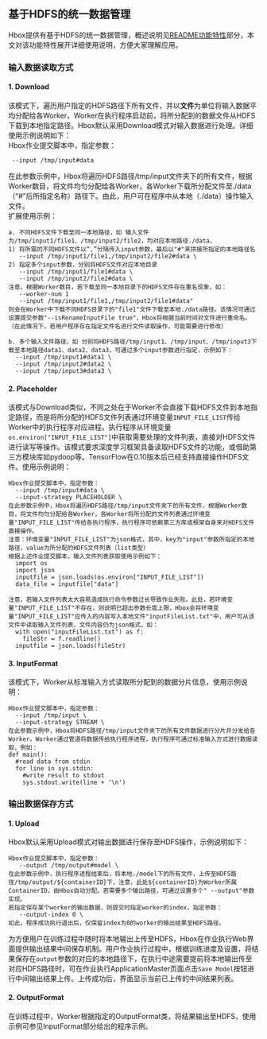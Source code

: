 ## 基于HDFS的统一数据管理

Hbox提供有基于HDFS的统一数据管理，概述说明见[README功能特性](../README_CN.md)部分，本文对该功能特性展开详细使用说明，方便大家理解应用。  

### 输入数据读取方式  
#### 1. Download  
该模式下，遍历用户指定的HDFS路径下所有文件，并以**文件**为单位将输入数据平均分配给各Worker，Worker在执行程序启动前，将所分配到的数据文件从HDFS下载到本地指定路径。Hbox默认采用Download模式对输入数据进行处理。详细使用示例说明如下：  
Hbox作业提交脚本中，指定参数：  
    
     --input /tmp/input#data
     
在此参数示例中，Hbox将遍历HDFS路径/tmp/input文件夹下的所有文件，根据Worker数目，将文件均匀分配给各Worker，各Worker下载所分配文件至./data（“#”后所指定名称）路径下。由此，用户可在程序中从本地（./data）操作输入文件。  
扩展使用示例：   

    a. 不同HDFS文件下载至同一本地路径，如 输入文件为/tmp/input1/file1、/tmp/input2/file2，均对应本地路径./data，  
    1) 将所需的不同HDFS文件以“,”分隔传入input参数，最后以"#"来拼接所指定的本地路径名  
       --input /tmp/input1/file1,/tmp/input2/file2#data \  
    2) 指定多个input参数，分别将HDFS文件对应本地目录  
       --input /tmp/input1/file1#data \  
       --input /tmp/input2/file2#data \  
    注意，根据Worker数目，若下载至同一本地目录下的HDFS文件存在重名现象，如：  
       --worker-num 1   
       --input /tmp/input1/file1,/tmp/input2/file1#data"  
    则会在Worker中下载不同HDFS目录下的"file1"文件下载至本地./data路径。该情况可通过设置提交参数"--isRenameInputFile true"，Hbox将根据当前时间对文件进行重命名。（在此情况下，若用户程序存在指定文件名进行文件读取操作，可能需要进行修改）  
       
    b. 多个输入文件路径，如 分别将HDFS路径/tmp/input1、/tmp/input、/tmp/input3下载至本地路径data1、data2、data3，可通过多个input参数进行指定，示例如下：  
      --input /tmp/input1#data1 \  
      --input /tmp/input2#data2 \  
      --input /tmp/input3#data3 \  

#### 2. Placeholder  
该模式与Download类似，不同之处在于Worker不会直接下载HDFS文件到本地指定路径，而是将所分配的HDFS文件列表通过环境变量`INPUT_FILE_LIST`传给Worker中的执行程序对应进程。执行程序从环境变量`os.environ["INPUT_FILE_LIST"]`中获取需要处理的文件列表，直接对HDFS文件进行读写等操作。该模式要求深度学习框架具备读取HDFS文件的功能，或借助第三方模块库如pydoop等。TensorFlow在0.10版本后已经支持直接操作HDFS文件。使用示例说明：  

    Hbox作业提交脚本中，指定参数：  
      --input /tmp/input#data \  
      --input-strategy PLACEHOLDER \  
    在此参数示例中，Hbox将遍历HDFS路径/tmp/input文件夹下的所有文件，根据Worker数目，将文件均匀分配给各Worker，各Worker将所分配的文件列表通过环境变量"INPUT_FILE_LIST"传给各执行程序，执行程序可依赖第三方库或框架自身来对HDFS文件直接操作。  
    注意：环境变量"INPUT_FILE_LIST"为json格式，其中，key为"input"参数所指定的本地路径，value为所分配的HDFS文件列表（list类型）  
    根据上述作业提交脚本，输入文件列表获取使用示例如下：   
      import os  
      import json  
      inputfile = json.loads(os.environ["INPUT_FILE_LIST"])  
      data_file = inputfile["data"]  
      
    注意，若输入文件列表太大容易造成执行命令参数过长导致作业失败。此处，若环境变量"INPUT_FILE_LIST"不存在，则说明已超出参数长度上限，Hbox会将环境变量"INPUT_FILE_LIST"应传入的内容写入本地文件"inputFileList.txt"中，用户可从该文件中读取输入文件列表，文件内容仍为json格式，如：  
      with open("inputFileList.txt") as f:  
        fileStr = f.readline()  
      inputfile = json.loads(fileStr)  

#### 3. InputFormat  
该模式下，Worker从标准输入方式读取所分配到的数据分片信息，使用示例说明：  

    Hbox作业提交脚本中，指定参数：  
      --input /tmp/input \  
      --input-strategy STREAM \  
    在此参数示例中，Hbox将HDFS路径/tmp/input文件夹下的所有文件数据进行分片并分发给各Worker。Worker通过管道将数据传给执行程序进程，执行程序可通过标准输入方式进行数据读取，例如： 
    def main():  
      #read data from stdin  
      for line in sys.stdin:  
        #write result to stdout  
        sys.stdout.write(line + '\n')  
    

### 输出数据保存方式  
#### 1. Upload  
Hbox默认采用Upload模式对输出数据进行保存至HDFS操作，示例说明如下：  

    Hbox作业提交脚本中，指定参数：
       --output /tmp/output#model \
    在此参数示例中，执行程序进程结束后，将本地./model下的所有文件，上传至HDFS路径/tmp/output/${containerID}下，注意，此处${containerID}为Worker所属ContainerID，由Hbox自动分配。若需要多个输出路径，可通过设置多个" --output"参数实现。
    若指定保存某个worker的输出数据，则提交时指定worker的index，指定参数：
       --output-index 0 \
    如此，程序成功执行退出后，仅保留index为0的worker的输出结果至HDFS路径。
为方便用户在训练过程中随时将本地输出上传至HDFS，Hbox在作业执行Web界面提供输出结果中间保存机制。用户作业执行过程中，根据训练进度及设置，将结果保存在`output`参数的对应的本地路径下，在执行中途需要提前将本地输出传至对应HDFS路径时，可在作业执行ApplicationMaster页面点击`Save Model`按钮进行中间输出结果上传。上传成功后，界面显示当前已上传的中间结果列表。  

#### 2. OutputFormat  
在训练过程中，Worker根据指定的OutputFormat类，将结果输出至HDFS，使用示例可参见InputFormat部分给出的程序示例。  

